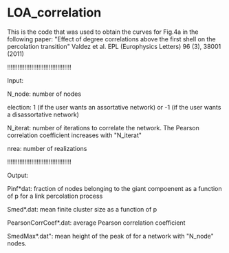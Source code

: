 # LOA_correlation
This is the code that was used to obtain the curves for Fig.4a in the following paper: "Effect of degree correlations above the first shell on the percolation transition" Valdez et al. EPL (Europhysics Letters) 96 (3), 38001 (2011)

!!!!!!!!!!!!!!!!!!!!!!!!!!!!!!!!!!!!!

Input:

N_node: number of nodes

election: 1 (if the user wants an assortative network) or -1 (if the user wants a disassortative network)

N_iterat: number of iterations to correlate the network. The Pearson correlation coefficient increases with "N_iterat"

nrea: number of realizations

!!!!!!!!!!!!!!!!!!!!!!!!!!!!!!!!!!!!!

Output:

Pinf*dat: fraction of nodes belonging to the giant compoenent as a function of p for a link percolation process

Smed*.dat: mean finite cluster size as a function of p

PearsonCorrCoef*.dat: average Pearson correlation coefficient

SmedMax*.dat": mean height of the peak of for a network with "N_node" nodes.
